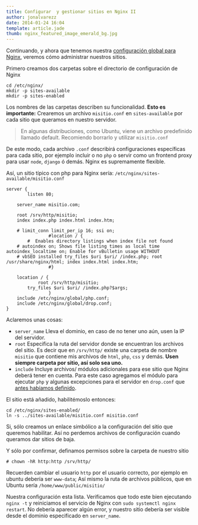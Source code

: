 ```yaml
---
title: Configurar  y gestionar sitios en Nginx II
author: jonalvarezz
date: 2014-01-24 16:04
template: article.jade
thumb: nginx_featured_image_emerald_bg.jpg
---
```


Continuando, y ahora que tenemos nuestra [configuración global para Nginx](http://blog.jonalvarezz.com/configurar-y-gestionar-sitios-en-nginx/), veremos cómo administrar nuestros sitios.

Primero creamos dos carpetas sobre el directorio de configuración de Nginx

	cd /etc/nginx/
	mkdir -p sites-available
	mkdir -p sites-enabled

Los nombres de las carpetas describen su funcionalidad. **Esto es importante:** Crearemos un archivo `misitio.conf` en `sites-available` por cada sitio que queramos en nuestro servidor.

> En algunas distribuciones, como Ubuntu, viene un archivo predefinido llamado default. Recomiendo borrarlo y utilizar `misitio.conf`

De este modo, cada archivo `.conf` describirá configuraciones específicas para cada sitio, por ejemplo incluir o no `php` o servir como un frontend proxy para usar `node`, `django` ó demás. Nginx es supremamente flexible.

Así, un sitio típico con php para Nginx sería: `/etc/nginx/sites-available/misitio.conf`

	server {
			listen 80;
					
		server_name misitio.com;
					
		root /srv/http/misitio;
		index index.php index.html index.htm;
		
		# limit_conn limit_per_ip 16; ssi on;
					#location / {
			#  Enables directory listings when index file not found
		# autoindex on; Shows file listing times as local time autoindex_localtime on; Enable for vBulletin usage WITHOUT 
		# vbSEO installed try_files $uri $uri/ /index.php; root /usr/share/nginx/html; index index.html index.htm;
					#}
					
		location / {
				root /srv/http/misitio;
			try_files $uri $uri/ /index.php?$args;
					}
		include /etc/nginx/global/php.conf;
		include /etc/nginx/global/drop.conf;
	}

Aclaremos unas cosas:

* `server_name` Lleva el dominio, en caso de no tener uno aún, usen la IP del servidor.
* `root` Especifica la ruta del servidor donde se encuentran los archivos del sitio. Es decir que en `/srv/http/` existe una carpeta de nombre `misitio` que contiene mis archivos de `html`, `php`, `css` y demás. **Usen siempre carpeta por sitio, así solo sea uno.**
* `include` Incluye archivos/ módulos adicionales para ese sitio que Nginx deberá tener en cuenta. Para este caso agregamos el módulo para ejecutar `php` y algunas excepciones para el servidor en `drop.conf` que [antes habíamos definido](http://blog.jonalvarezz.com/configurar-y-gestionar-sitios-en-nginx/).

El sitio está añadido, habilitémoslo entonces:

	cd /etc/nginx/sites-enabled/
	ln -s ../sites-available/misitio.conf misitio.conf

Si, sólo creamos un enlace simbólico a la configuración del sitio que queremos habilitar. Así no perdemos archivos de configuración cuando queramos dar sitios de baja.

Y sólo por confirmar, definamos permisos sobre la carpeta de nuestro sitio

	# chown -hR http:http /srv/http/

Recuerden cambiar el usuario `http` por el usuario correcto, por ejemplo en ubuntu debería ser `www-data`; Así mismo la ruta de archivos públicos, que en Ubuntu sería `/home/www/public/misitio/`

Nuestra configuración esta lista. Verificamos que todo este bien ejecutando `nginx -t` y reiniciamos el servicio de Nginx con `sudo systemctl nginx restart`. No debería aparecer algún error, y nuestro sitio debería ser visible desde el dominio especificado en `server_name`.
